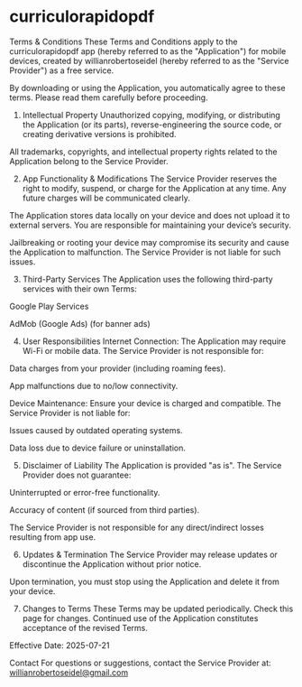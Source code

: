 # curriculorapidopdf

Terms & Conditions
These Terms and Conditions apply to the curriculorapidopdf app (hereby referred to as the "Application") for mobile devices, created by willianrobertoseidel (hereby referred to as the "Service Provider") as a free service.

By downloading or using the Application, you automatically agree to these terms. Please read them carefully before proceeding.

1. Intellectual Property
Unauthorized copying, modifying, or distributing the Application (or its parts), reverse-engineering the source code, or creating derivative versions is prohibited.

All trademarks, copyrights, and intellectual property rights related to the Application belong to the Service Provider.

2. App Functionality & Modifications
The Service Provider reserves the right to modify, suspend, or charge for the Application at any time. Any future charges will be communicated clearly.

The Application stores data locally on your device and does not upload it to external servers. You are responsible for maintaining your device’s security.

Jailbreaking or rooting your device may compromise its security and cause the Application to malfunction. The Service Provider is not liable for such issues.

3. Third-Party Services
The Application uses the following third-party services with their own Terms:

Google Play Services

AdMob (Google Ads) (for banner ads)

4. User Responsibilities
Internet Connection: The Application may require Wi-Fi or mobile data. The Service Provider is not responsible for:

Data charges from your provider (including roaming fees).

App malfunctions due to no/low connectivity.

Device Maintenance: Ensure your device is charged and compatible. The Service Provider is not liable for:

Issues caused by outdated operating systems.

Data loss due to device failure or uninstallation.

5. Disclaimer of Liability
The Application is provided "as is". The Service Provider does not guarantee:

Uninterrupted or error-free functionality.

Accuracy of content (if sourced from third parties).

The Service Provider is not responsible for any direct/indirect losses resulting from app use.

6. Updates & Termination
The Service Provider may release updates or discontinue the Application without prior notice.

Upon termination, you must stop using the Application and delete it from your device.

7. Changes to Terms
These Terms may be updated periodically. Check this page for changes. Continued use of the Application constitutes acceptance of the revised Terms.

Effective Date: 2025-07-21

Contact
For questions or suggestions, contact the Service Provider at:
willianrobertoseidel@gmail.com
